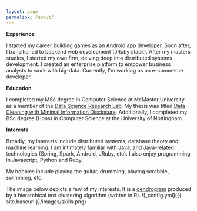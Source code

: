 ```yaml
---
layout: page
permalink: /about/
---
```


**Experience**

I started my career building games as an Android app developer. Soon after, I transitioned to backend web development (JRuby stack). After my masters studies, I started my own firm, delving deep into distributed systems development. I created an enterprise platform to empower business analysts to work with big-data. Currently, I'm working as an e-commerce developer.

**Education**

I completed my MSc degree in Computer Science at McMaster University as a member of the [Data Science Research Lab](http://db.cas.mcmaster.ca). My thesis was titled [Data Cleaning with Minimal Information Disclosure](http://macsphere.mcmaster.ca/bitstream/11375/18075/2/gairola_dhruv_201507_msc_computer_science.pdf). Additionally, I completed my BSc degree (Hons) in Computer Science at the University of Nottingham. 

**Interests**

Broadly, my interests include distributed systems, database theory and machine learning. I am intimately familiar with Java, and Java-related technologies (Spring, Spark, Android, JRuby, etc). I also enjoy programming in Javascript, Python and Ruby.

My hobbies include playing the guitar, drumming, playing scrabble, swimming, etc.

The image below depicts a few of my interests. It is a [dendrogram](http://en.wikipedia.org/wiki/Dendrogram) produced by a hierarchical text clustering algorithm (written in R).
![_config.yml]({{ site.baseurl }}/images/skills.png)
